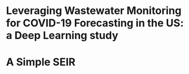 Leveraging Wastewater Monitoring for COVID-19 Forecasting in the US: a Deep Learning study
=============================================================

A Simple SEIR
=============================================================


